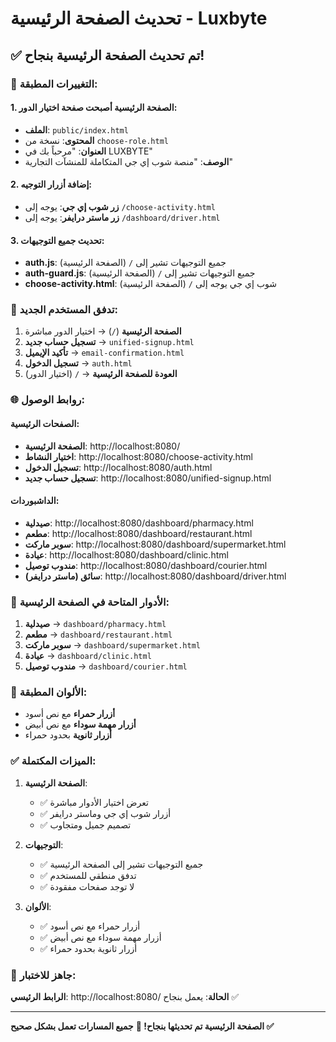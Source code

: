 # تحديث الصفحة الرئيسية - Luxbyte

## ✅ تم تحديث الصفحة الرئيسية بنجاح!

### 🎯 التغييرات المطبقة:

#### 1. **الصفحة الرئيسية أصبحت صفحة اختيار الدور**:
- **الملف**: `public/index.html`
- **المحتوى**: نسخة من `choose-role.html`
- **العنوان**: "مرحباً بك في LUXBYTE"
- **الوصف**: "منصة شوب إي جي المتكاملة للمنشآت التجارية"

#### 2. **إضافة أزرار التوجيه**:
- **زر شوب إي جي**: يوجه إلى `/choose-activity.html`
- **زر ماستر درايفر**: يوجه إلى `/dashboard/driver.html`

#### 3. **تحديث جميع التوجيهات**:
- **auth.js**: جميع التوجيهات تشير إلى `/` (الصفحة الرئيسية)
- **auth-guard.js**: جميع التوجيهات تشير إلى `/` (الصفحة الرئيسية)
- **choose-activity.html**: شوب إي جي يوجه إلى `/` (الصفحة الرئيسية)

### 🔄 تدفق المستخدم الجديد:

1. **الصفحة الرئيسية** (`/`) → اختيار الدور مباشرة
2. **تسجيل حساب جديد** → `unified-signup.html`
3. **تأكيد الإيميل** → `email-confirmation.html`
4. **تسجيل الدخول** → `auth.html`
5. **العودة للصفحة الرئيسية** → `/` (اختيار الدور)

### 🌐 روابط الوصول:

#### الصفحات الرئيسية:
- **الصفحة الرئيسية**: http://localhost:8080/
- **اختيار النشاط**: http://localhost:8080/choose-activity.html
- **تسجيل الدخول**: http://localhost:8080/auth.html
- **تسجيل حساب جديد**: http://localhost:8080/unified-signup.html

#### الداشبوردات:
- **صيدلية**: http://localhost:8080/dashboard/pharmacy.html
- **مطعم**: http://localhost:8080/dashboard/restaurant.html
- **سوبر ماركت**: http://localhost:8080/dashboard/supermarket.html
- **عيادة**: http://localhost:8080/dashboard/clinic.html
- **مندوب توصيل**: http://localhost:8080/dashboard/courier.html
- **سائق (ماستر درايفر)**: http://localhost:8080/dashboard/driver.html

### 🎯 الأدوار المتاحة في الصفحة الرئيسية:

1. **صيدلية** → `dashboard/pharmacy.html`
2. **مطعم** → `dashboard/restaurant.html`
3. **سوبر ماركت** → `dashboard/supermarket.html`
4. **عيادة** → `dashboard/clinic.html`
5. **مندوب توصيل** → `dashboard/courier.html`

### 🎨 الألوان المطبقة:

- **أزرار حمراء** مع نص أسود
- **أزرار مهمة سوداء** مع نص أبيض
- **أزرار ثانوية** بحدود حمراء

### ✅ الميزات المكتملة:

1. **الصفحة الرئيسية**:
   - ✅ تعرض اختيار الأدوار مباشرة
   - ✅ أزرار شوب إي جي وماستر درايفر
   - ✅ تصميم جميل ومتجاوب

2. **التوجيهات**:
   - ✅ جميع التوجيهات تشير إلى الصفحة الرئيسية
   - ✅ تدفق منطقي للمستخدم
   - ✅ لا توجد صفحات مفقودة

3. **الألوان**:
   - ✅ أزرار حمراء مع نص أسود
   - ✅ أزرار مهمة سوداء مع نص أبيض
   - ✅ أزرار ثانوية بحدود حمراء

### 🚀 جاهز للاختبار:

**الرابط الرئيسي**: http://localhost:8080/
**الحالة**: يعمل بنجاح ✅

---

**الصفحة الرئيسية تم تحديثها بنجاح! 🎉**
**جميع المسارات تعمل بشكل صحيح ✅**
